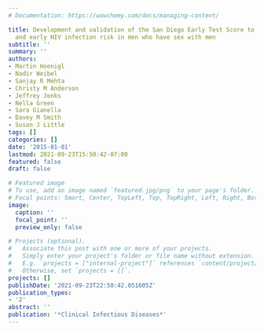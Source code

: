 ```yaml
---
# Documentation: https://wowchemy.com/docs/managing-content/

title: Development and validation of the San Diego Early Test Score to predict acute
  and early HIV infection risk in men who have sex with men
subtitle: ''
summary: ''
authors:
- Martin Hoenigl
- Nadir Weibel
- Sanjay R Mehta
- Christy M Anderson
- Jeffrey Jenks
- Nella Green
- Sara Gianella
- Davey M Smith
- Susan J Little
tags: []
categories: []
date: '2015-01-01'
lastmod: 2021-09-23T15:50:42-07:00
featured: false
draft: false

# Featured image
# To use, add an image named `featured.jpg/png` to your page's folder.
# Focal points: Smart, Center, TopLeft, Top, TopRight, Left, Right, BottomLeft, Bottom, BottomRight.
image:
  caption: ''
  focal_point: ''
  preview_only: false

# Projects (optional).
#   Associate this post with one or more of your projects.
#   Simply enter your project's folder or file name without extension.
#   E.g. `projects = ["internal-project"]` references `content/project/deep-learning/index.md`.
#   Otherwise, set `projects = []`.
projects: []
publishDate: '2021-09-23T22:50:42.051605Z'
publication_types:
- '2'
abstract: ''
publication: '*Clinical Infectious Diseases*'
---
```

